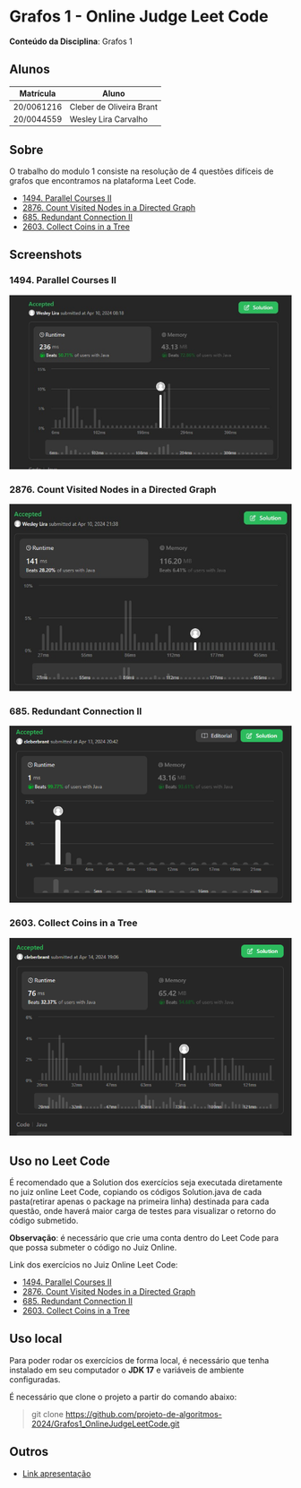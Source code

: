 # Grafos 1 - Online Judge Leet Code

**Conteúdo da Disciplina**: Grafos 1<br>

## Alunos
|Matrícula | Aluno |
| -- | -- |
| 20/0061216  |  Cleber de Oliveira Brant |
| 20/0044559  |  Wesley Lira Carvalho |

## Sobre 
O trabalho do modulo 1 consiste na resolução de 4 questões difíceis de grafos que encontramos na plataforma Leet Code.

- [1494. Parallel Courses II](https://leetcode.com/problems/parallel-courses-ii/description/)
- [2876. Count Visited Nodes in a Directed Graph](https://leetcode.com/problems/count-visited-nodes-in-a-directed-graph/description/)
- [685. Redundant Connection II](https://leetcode.com/problems/redundant-connection-ii/description/)
- [2603. Collect Coins in a Tree](https://leetcode.com/problems/collect-coins-in-a-tree/description/)

## Screenshots

### 1494. Parallel Courses II
![ParallelCourses](./Grafos/src/ParallelCourse/1494-Parallel%20Courses.jpeg)

### 2876. Count Visited Nodes in a Directed Graph
![ParallelCourses](./Grafos/src/CountVisited/2876.%20Count%20Visited%20Nodes.jpeg)

### 685. Redundant Connection II
![ParallelCourses](./Grafos/src/RedundantConnection/printRedudantConnectionSubmit.png)

### 2603. Collect Coins in a Tree
![ParallelCourses](./Grafos/src/CollectCoins/printCollectCoins.png)

## Uso no Leet Code
É recomendado que a Solution dos exercícios seja executada diretamente no juiz online Leet Code, copiando os códigos Solution.java de cada pasta(retirar apenas o package na primeira linha) destinada para cada questão, onde haverá maior carga de testes para visualizar o retorno do código submetido.

**Observação**: é necessário que crie uma conta dentro do Leet Code para que possa submeter o código no Juiz Online.

Link dos exercícios no Juiz Online Leet Code:

- [1494. Parallel Courses II](https://leetcode.com/problems/parallel-courses-ii/description/)
- [2876. Count Visited Nodes in a Directed Graph](https://leetcode.com/problems/count-visited-nodes-in-a-directed-graph/description/)
- [685. Redundant Connection II](https://leetcode.com/problems/redundant-connection-ii/description/)
- [2603. Collect Coins in a Tree](https://leetcode.com/problems/collect-coins-in-a-tree/description/)

## Uso local
Para poder rodar os exercícios de forma local, é necessário que tenha instalado em seu computador o **JDK 17** e variáveis de ambiente configuradas.

É necessário que clone o projeto a partir do comando abaixo:

> git clone https://github.com/projeto-de-algoritmos-2024/Grafos1_OnlineJudgeLeetCode.git

## Outros
- [Link apresentação](https://www.youtube.com/watch?v=9Ws1Xu0pqQg)